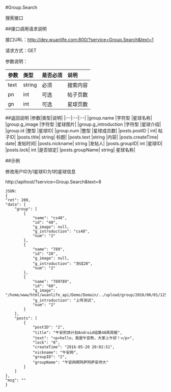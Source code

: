 #Group.Search

搜索接口

##接口调用请求说明

接口URL：http://dev.wuanlife.com:800/?service=Group.Search&text=1

请求方式：GET

参数说明：

|参数|类型|是否必须|说明|
|:--|:--|:--|:--|
|text|string|必须|搜索内容|
|pn|int|可选|帖子页数|
|gn|int|可选|星球页数|


##返回说明
|参数|类型|说明|
|:--|:--|:--|
|group.name           |字符型   |星球名称|
|group.g_image           |字符型   |星球图片|
|group.g_introduction           |字符型   |星球介绍|
|group.id     |整型 |星球ID|
|group.num           |整型 |星球成员数|
|posts.postID   |   int|    帖子ID|
|posts.title|   string| 标题|
|posts.text |string |内容|
|posts.createTime|  date|   发帖时间|
|posts.nickname|    string  |发帖人|
|posts.groupID| int |星球ID|
|posts.lock|    int |是否锁定|
|posts.groupName|   string| 星球名称|



##示例

修改用户ID为1星球ID为1的星球信息

http://apihost/?service=Group.Search&text=8
    
	JSON:
    {
    "ret": 200,
    "data": {
        "group": [
            {
                "name": "cs48",
                "id": "48",
                "g_image": null,
                "g_introduction": "cs48",
                "num": "2"
            },
            {
                "name": "789",
                "id": "20",
                "g_image": null,
                "g_introduction": "测试20",
                "num": "2"
            },
            {
                "name": "789789",
                "id": "60",
                "g_image": "/home/www/html/wuanlife_api/Demo/Domain/../upload/group/2016/06/01/125809file.jpg",
                "g_introduction": "上传测试",
                "num": "2"
            }
        ],
        "posts": [
            {
                "postID": "2",
                "title": "午安煎饼计划Android组第48周周报",
                "text": "<p>hello，我是午安熊，大家上午好！</p>",
                "lock": "0",
                "createTime": "2016-05-20 20:02:51",
                "nickname": "午安网",
                "groupID": "2",
                "groupName": "午安网啊阿萨阿萨安师大"
            }
        ]
    },
    "msg": ""
    }
